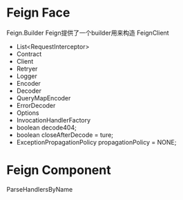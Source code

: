 # Feign Face

Feign.Builder
Feign提供了一个builder用来构造 FeignClient

* List\<RequestInterceptor>
* Contract
* Client
* Retryer
* Logger
* Encoder
* Decoder
* QueryMapEncoder
* ErrorDecoder
* Options
* InvocationHandlerFactory
* boolean decode404;
* boolean closeAfterDecode = ture;
* ExceptionPropagationPolicy propagationPolicy = NONE;

# Feign Component

ParseHandlersByName
